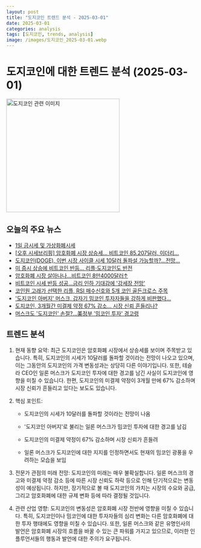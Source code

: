 ```yaml
---
layout: post
title: "도지코인 트렌드 분석 - 2025-03-01"
date: 2025-03-01
categories: analysis
tags: [도지코인, trends, analysis]
image: /images/도지코인_2025-03-01.webp
---
```


# 도지코인에 대한 트렌드 분석 (2025-03-01)

<img src="https://nan0silver.github.io/auto_monitoring/images/도지코인_2025-03-01.webp" alt="도지코인 관련 이미지" width="300">

## 오늘의 주요 뉴스

- [1일 금시세 및 가상화폐시세](http://www.technoa.co.kr/news/articleView.html?idxno=98796)
- [[오후 시세브리핑] 암호화폐 시장 상승세… 비트코인</b> 85,207달러, 이더리...](https://www.tokenpost.kr/article-224983)
- [도지코인</b>(DOGE), 이번 시장 사이클 시세 10달러 돌파설 가능할까?…전망...](https://www.cbci.co.kr/news/articleView.html?idxno=487752)
- [미 증시 상승에 비트코인 반등… 리플·도지코인</b>도 반전](https://www.moneys.co.kr/article/2025030110584562651)
- [암호화폐 시장 살아나나…비트코인</b> 8만4000달러↑](https://www.digitaltoday.co.kr/news/articleView.html?idxno=555376)
- [비트코인</b> 시세 반등 성공...금리 인하 기대감에 '강세장 전망'](https://www.gukjenews.com/news/articleView.html?idxno=3214057)
- [코인</b>원 고래가 선택한 리플, RSI 매수신호와 5개 코인</b> 골든크로스 주목](http://www.hansbiz.co.kr/news/articleView.html?idxno=736604)
- ['도지코인</b> 아버지' 머스크, 갑자기 밈코인 투자자들을 강하게 비판했다...](https://www.wikitree.co.kr/articles/1029731)
- [도지코인</b>, 3개월간 미결제 약정 67% 감소… 시장 신뢰 흔들리나?](http://coinreaders.com/148339)
- [머스크도 '도지코인</b>' 손절?...美정부 '밈코인 투자' 경고령](https://economist.co.kr/article/view/ecn202503010005)

## 트렌드 분석

1. 현재 동향 요약: 최근 도지코인은 암호화폐 시장에서 상승세를 보이며 주목받고 있습니다. 특히, 도지코인의 시세가 10달러를 돌파할 것이라는 전망이 나오고 있으며, 이는 그동안의 도지코인의 가격 변동성과는 상당히 다른 이야기입니다. 또한, 테슬라 CEO인 일론 머스크가 도지코인 투자에 대한 경고를 남긴 사실이 도지코인에 영향을 미칠 수 있습니다. 한편, 도지코인의 미결제 약정이 3개월 만에 67% 감소하며 시장 신뢰가 흔들리고 있다는 보도도 있습니다.



2. 핵심 포인트: 

   - 도지코인의 시세가 10달러를 돌파할 것이라는 전망이 나옴

   - '도지코인 아버지'로 불리는 일론 머스크가 밈코인 투자에 대한 경고를 남김

   - 도지코인의 미결제 약정이 67% 감소하며 시장 신뢰가 흔들려

   - 일론 머스크가 도지코인에 대한 지지를 인정하면서도 현재의 밈코인 광풍을 우려하는 모습을 보임



3. 전문가 관점의 미래 전망: 도지코인의 미래는 매우 불확실합니다. 일론 머스크의 경고와 미결제 약정 감소 등에 따른 시장 신뢰도 하락 등으로 인해 단기적으로는 변동성이 예상됩니다. 하지만, 장기적으로 볼 때 도지코인의 가치는 시장의 수요와 공급, 그리고 암호화폐에 대한 규제 변화 등에 따라 결정될 것입니다.



4. 관련 산업 영향: 도지코인의 변동성은 암호화폐 시장 전반에 영향을 미칠 수 있습니다. 특히, 도지코인이나 밈코인에 대한 투자자들의 심리 변화는 다른 암호화폐에 대한 투자 행태에도 영향을 미칠 수 있습니다. 또한, 일론 머스크와 같은 유명인사의 발언은 암호화폐 시장의 흐름을 바꿀 수 있는 큰 파워를 가지고 있으므로, 이러한 인플루언서들의 행동과 발언에 대한 주의가 요구됩니다.